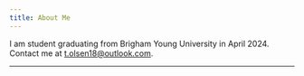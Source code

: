 ```yaml
---
title: About Me
---
```


I am student graduating from Brigham Young University in April 2024.  Contact me at t.olsen18@outlook.com. 


***

